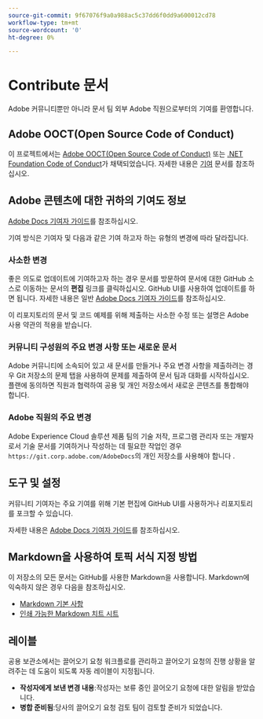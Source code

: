 ```yaml
---
source-git-commit: 9f67076f9a0a988ac5c37dd6f0dd9a600012cd78
workflow-type: tm+mt
source-wordcount: '0'
ht-degree: 0%

---
```

# Contribute 문서

Adobe 커뮤니티뿐만 아니라 문서 팀 외부 Adobe 직원으로부터의 기여를 환영합니다.

## Adobe OOCT(Open Source Code of Conduct)

이 프로젝트에서는 [Adobe OOCT(Open Source Code of Conduct)](code-of-conduct.md) 또는 [.NET Foundation Code of Conduct](https://dotnetfoundation.org/code-of-conduct)가 채택되었습니다. 자세한 내용은 [기여](contributing.md) 문서를 참조하십시오.

## Adobe 콘텐츠에 대한 귀하의 기여도 정보

[Adobe Docs 기여자 가이드](https://experienceleague.adobe.com/docs/contributor/contributor-guide/introduction.html?lang=ko)를 참조하십시오.

기여 방식은 기여자 및 다음과 같은 기여 하고자 하는 유형의 변경에 따라 달라집니다.

### 사소한 변경

좋은 의도로 업데이트에 기여하고자 하는 경우 문서를 방문하여 문서에 대한 GitHub 소스로 이동하는 문서의 **편집** 링크를 클릭하십시오. GitHub UI를 사용하여 업데이트를 하면 됩니다. 자세한 내용은 일반 [Adobe Docs 기여자 가이드](https://experienceleague.adobe.com/docs/contributor/contributor-guide/introduction.html?lang=ko)를 참조하십시오.

이 리포지토리의 문서 및 코드 예제를 위해 제출하는 사소한 수정 또는 설명은 Adobe 사용 약관의 적용을 받습니다.

### 커뮤니티 구성원의 주요 변경 사항 또는 새로운 문서

Adobe 커뮤니티에 소속되어 있고 새 문서를 만들거나 주요 변경 사항을 제출하려는 경우 Git 저장소의 문제 탭을 사용하여 문제를 제출하여 문서 팀과 대화를 시작하십시오. 플랜에 동의하면 직원과 협력하여 공용 및 개인 저장소에서 새로운 콘텐츠를 통합해야 합니다.

<!--
If you submit a pull request with significant changes to documentation and code examples, you'll see a message in the pull request asking you to submit an online contribution license agreement (CLA). We need you to complete the online form before we can review your pull request.
-->

### Adobe 직원의 주요 변경

Adobe Experience Cloud 솔루션 제품 팀의 기술 저작, 프로그램 관리자 또는 개발자로서 기술 문서를 기여하거나 작성하는 데 필요한 작업인 경우 `https://git.corp.adobe.com/AdobeDocs`의 개인 저장소를 사용해야 합니다 .

<!--Employees from other parts of the Adobe world should use the public repo for minor updates.-->

## 도구 및 설정

커뮤니티 기여자는 주요 기여를 위해 기본 편집에 GitHub UI를 사용하거나 리포지토리를 포크할 수 있습니다.

자세한 내용은 [Adobe Docs 기여자 가이드](https://experienceleague.adobe.com/docs/contributor/contributor-guide/introduction.html?lang=ko)를 참조하십시오.

## Markdown을 사용하여 토픽 서식 지정 방법

이 저장소의 모든 문서는 GitHub를 사용한 Markdown을 사용합니다. Markdown에 익숙하지 않은 경우 다음을 참조하십시오.

* [Markdown 기본 사항](https://help.github.com/articles/getting-started-with-writing-and-formatting-on-github/)
* [인쇄 가능한 Markdown 치트 시트](https://guides.github.com/pdfs/markdown-cheatsheet-online.pdf)

## 레이블

공용 보관소에서는 끌어오기 요청 워크플로를 관리하고 끌어오기 요청의 진행 상황을 알려주는 데 도움이 되도록 자동 레이블이 지정됩니다.

* **작성자에게 보낸 변경 내용**:작성자는 보류 중인 끌어오기 요청에 대한 알림을 받았습니다.
* **병합 준비됨**:당사의 끌어오기 요청 검토 팀이 검토할 준비가 되었습니다.
